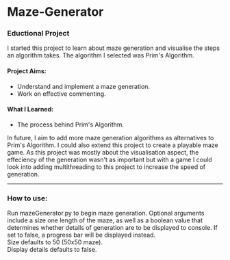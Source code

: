 # Maze-Generator

### Eductional Project  
I started this project to learn about maze generation and visualise the steps an algorithm takes. The algorithm I selected was Prim's Algorithm.

#### Project Aims:
- Understand and implement a maze generation.
- Work on effective commenting.

#### What I Learned:
- The process behind Prim's Algorithm.

In future, I aim to add more maze generation algorithms as alternatives to Prim's Algorithm. I could also extend this project to create a playable maze game. As this project was mostly about the visualisation aspect, the effeciency of the generation wasn't as important but with a game I could look into adding multithreading to this project to increase the speed of generation. 

-------------------------------------------------------

### How to use:

Run mazeGenerator.py to begin maze generation. Optional arguments include a size one length of the maze, as well as a boolean value that determines whether details of generation are to be displayed to console. If set to false, a progress bar will be displayed instead.  
Size defaults to 50 (50x50 maze).  
Display details defaults to false.
